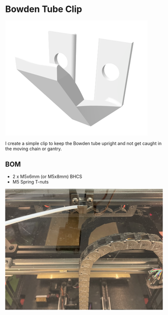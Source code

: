 # Bowden Tube Clip

<img src="Images/bowden_tube_clip_3d_render.png">

I create a simple clip to keep the Bowden tube upright and not get caught in the moving chain or gantry.


## BOM

* 2 x M5x6mm (or M5x8mm) BHCS
* M5 Spring T-nuts

<img src="Images/bowden_tube_clip.jpg">